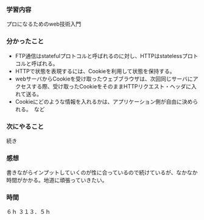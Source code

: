 ### 学習内容
プロになるためのweb技術入門
### 分かったこと
- FTP通信はstatefulプロトコルと呼ばれるのに対し、HTTPはstatelessプロトコルと呼ばれる。
- HTTPで状態を表現するには、Cookieを利用して状態を保持する。
- webサーバからCookieを受け取ったウェブブラウザは、次回同じサーバにアクセスする際、受け取ったCookieをそのままHTTPリクエスト・ヘッダに入れて送る。
- Cookieにどのような情報を入れるかは、アプリケーション側が自由に決められる。　など
### 次にやること
続き
### 感想
書きながらインプットしていくのが性に合っているので続けているが、なかなか時間がかかる。地道に頑張っていきたい。
### 時間
６ｈ
３１３．５ｈ
